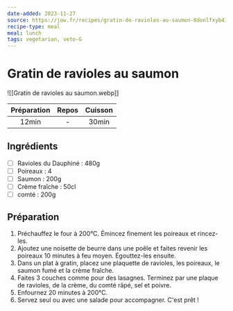 ```yaml
---
date-added: 2023-11-27
source: https://jow.fr/recipes/gratin-de-ravioles-au-saumon-8donlfxyb41z8wra070a
recipe-type: meal
meal: lunch
tags: vegetarian, veto-G
---
```


# Gratin de ravioles au saumon

![[Gratin de ravioles au saumon.webp]]

| Préparation | Repos | Cuisson |
|:-----------:|:-----:|:-------:|
|    12min    |   -   |  30min  |

## Ingrédients

- [ ] Ravioles du Dauphiné : 480g
- [ ] Poireaux : 4
- [ ] Saumon : 200g
- [ ] Crème fraîche : 50cl
- [ ] comté : 200g

## Préparation

1. Préchauffez le four à 200°C. Émincez finement les poireaux et rincez-les.
2. Ajoutez une noisette de beurre dans une poêle et faites revenir les poireaux 10 minutes à feu moyen. Égouttez-les ensuite.
3. Dans un plat à gratin, placez une plaquette de ravioles, les poireaux, le saumon fumé et la crème fraîche.
4. Faites 3 couches comme pour des lasagnes. Terminez par une plaque de ravioles, de la crème, du comté râpé, sel et poivre.
5. Enfournez 20 minutes à 200°C.
6. Servez seul ou avec une salade pour accompagner. C'est prêt !

